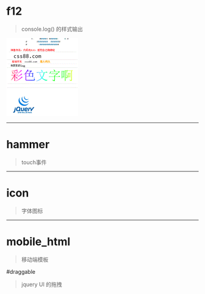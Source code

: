 # f12
> console.log() 的样式输出

![f12](f12/f12.gif)

---

# hammer
> touch事件

---

# icon
> 字体图标

---

# mobile_html
>移动端模板

#draggable
>jquery UI 的拖拽